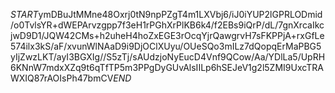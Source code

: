 $START$ymDBuJtMMne48Oxrj0tN9npPZgT4m1LXVbj6/iJ0iYUP2lGPRLODmid/o0TvlsYR+dWEPArvzgpp7f3eH1rPGhXrPlKB6k4/f2EBs9iQrP/dL/7gnXrcaIkcjwD9D1/JQW42CMs+h2uheH4hoZxEGE3rOcqYjrQawgrvH7sFKPPjA+rxGfLe574ilx3kS/aF/xvunWlNAaD9i9DjOClXUyu/OUeSQo3mILz7dQopqErMaPBG5yIjZwzLKT/ayI3BGXIg//S5zTj/sAUdzjoNyEucD4Vnf9QCow/Aa/YDlLa5/UpRH6KNnW7mdxXZq9t6qTfTP5m3PPgDyGUvAlsIILp6hSEJeV1g2l5ZMI9UxcTRAWXIQ87rAOIsPh47bmCV$END$